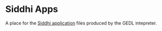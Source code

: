 # Siddhi Apps

A place for the [Siddhi application](https://siddhi.io/en/v5.1/docs/examples/siddhiapp/) files produced by the GEDL intepreter.
 

